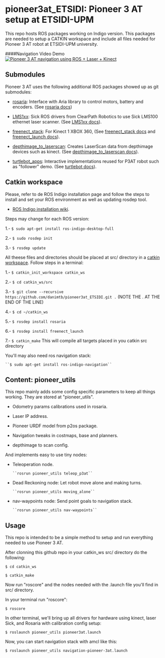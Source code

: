 
pioneer3at_ETSIDI: Pioneer 3 AT setup at ETSIDI-UPM
===================================================

This repo hosts ROS packages working on Indigo version. This packages are needed to setup a CATKIN workspace  and include all files needed for Pioneer 3 AT robot at ETSIDI-UPM university.

####Navigation Video Demo
[![Pioneer 3 AT navigation using ROS + Laser + Kinect ](http://img.youtube.com/vi/vXFqmWmqZSs/0.jpg)](http://www.youtube.com/watch?v=vXFqmWmqZSs)

Submodules
----------------
Pioneer 3 AT uses the following additional ROS packages showed up as git submodules:

- [rosaria](https://github.com/amor-ros-pkg/rosaria): Interface with Aria library to control motors, battery and encoders. (See [rosaria docs](http://wiki.ros.org/ROSARIA))

- [LMS1xx](https://github.com/clearpathrobotics/LMS1xx): Sick ROS drivers from ClearPath Robotics to use Sick LMS100 ethernet laser scanner. (See [LMS1xx docs](http://wiki.ros.org/LMS1xx)).

- [freenect_stack](https://github.com/ros-drivers/freenect_stack): For Kinect 1 XBOX 360, (See [freenect_stack docs](http://wiki.ros.org/freenect_stack) and [freenect_launch docs](http://wiki.ros.org/freenect_launch)).

- [depthimage_to_laserscan](https://github.com/ros-perception/depthimage_to_laserscan): Creates LaserScan data from depthimage devices such as kinect. (See [depthimage_to_laserscan docs](http://wiki.ros.org/depthimage_to_laserscan)).

- [turtlebot_apps](https://github.com/turtlebot/turtlebot_apps): Interactive implementations reused for P3AT robot such as "follower" demo. (See [turtlebot docs](http://wiki.ros.org/Robots/TurtleBot)).


Catkin workspace
----------------

Please, refer to de ROS Indigo installation page and follow the steps to install and set your ROS environment as well as updating rosdep tool.

- [ROS Indigo installation wiki](http://wiki.ros.org/indigo/Installation/Ubuntu).

Steps may change for each ROS version:

1.- ``$ sudo apt-get install ros-indigo-desktop-full``

2.- ``$ sudo rosdep init``

3.- ``$ rosdep update``

All theese files and directories should be placed at src/ directory in a [catkin workspace](http://wiki.ros.org/catkin).
Follow steps in a terminal:

  1.- ``$ catkin_init_workspace catkin_ws``
  
  2.- ``$ cd catkin_ws/src``
  
  3.- ``$ git clone --recursive https://github.com/danimtb/pioneer3at_ETSIDI.git .``	(NOTE THE . AT THE END OF THE LINE)

  4.- ``$ cd ~/catkin_ws``

  5.- ``$ rosdep install rosaria``

  6.- ``$ rosdep install freenect_launch``

  7.- ``$ catkin_make`` This will compile all targets placed in you catkin src directory

You'll may also need ros navigation stack:

	``$ sudo apt-get install ros-indigo-navigation``

Content: pioneer_utils
---------------
This repo mainly adds some config specific parameters to keep all things working. They are stored at "pioneer_utils".

- Odometry params calibrations used in rosaria.

- Laser IP address.

- Pioneer URDF model from p2os package.

- Navigation tweaks in costmaps, base and planners.

- depthimage to scan config.

And implements easy to use tiny nodes:

- Teleoperation node.

	  ``rosrun pioneer_utils teleop_p3at``

- Dead Reckoning node: Let robot move alone and making turns.

	  ``rosrun pioneer_utils moving_alone``

- nav-waypoints node: Send point goals to navigation stack.

	  ``rosrun pioneer_utils nav-waypoints``
    
Usage
-----

This repo is intended to be a simple method to setup and run everything needed to use Pioneer 3 AT.

After clonning this github repo in your catkin_ws src/ directory do the following:

``$ cd catkin_ws``

``$ catkin_make``

Now run "roscore" and the nodes needed with the .launch file you'll find in src/ directory.

In your terminal run "roscore":

  ``$ roscore``

In other terminal, we'll bring up all drivers for hardware using kinect, laser Sick, and Rosaria with calibration config setup:

  ``$ roslaunch pioneer_utils pioneer3at.launch``

Now, you can start navigation stack with amcl like this:

  ``$ roslaunch pioneer_utils navigation-pioneer-3at.launch``

